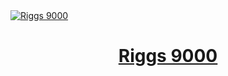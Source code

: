 <a href="https://riggs9000.vercel.app/">
  <img alt="Riggs 9000" src="https://lh3.googleusercontent.com/d/1nhvMnsPOzclWtVOfPyB-2NeSnkW79zOu">
  <h1 align="center">Riggs 9000</h1>
</a>
